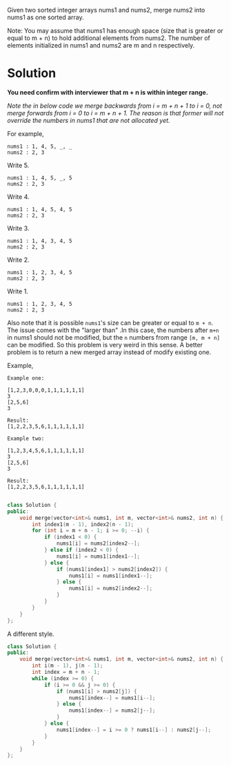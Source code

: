 Given two sorted integer arrays nums1 and nums2, merge nums2 into nums1 as one sorted array.

Note:
You may assume that nums1 has enough space (size that is greater or equal to m + n) to hold additional elements from nums2. The number of elements initialized in nums1 and nums2 are m and n respectively.

# Solution


__You need confirm with interviewer that m + n is within integer range.__


_Note the in below code we merge backwards from i = m + n + 1 to i = 0, not merge forwards from i = 0 to i = m + n + 1.
The reason is that former will not override the numbers in nums1 that are not allocated yet._

For example,

```
nums1 : 1, 4, 5, _, _
nums2 : 2, 3
```

Write 5. 

```
nums1 : 1, 4, 5, _, 5
nums2 : 2, 3
```

Write 4.

```
nums1 : 1, 4, 5, 4, 5
nums2 : 2, 3
```

Write 3.

```
nums1 : 1, 4, 3, 4, 5
nums2 : 2, 3
```
Write 2.

```
nums1 : 1, 2, 3, 4, 5
nums2 : 2, 3
```

Write 1.

```
nums1 : 1, 2, 3, 4, 5
nums2 : 2, 3
```

Also note that it is possible ```nums1```'s size can be  greater or equal to  ```m + n```. The issue comes with the "larger than" .In this case, the numbers after ```m+n``` in nums1 should not be modified, but the ```n``` numbers from range ```[m, m + n]``` can be modified. So this problem is very weird in this sense. A better problem is to return a new merged array instead of modify existing one.

Example,   

```
Example one:

[1,2,3,0,0,0,1,1,1,1,1,1]
3
[2,5,6]
3

Result:
[1,2,2,3,5,6,1,1,1,1,1,1]

Example two:

[1,2,3,4,5,6,1,1,1,1,1,1]
3
[2,5,6]
3

Result:
[1,2,2,3,5,6,1,1,1,1,1,1]


```


```cpp
class Solution {
public:
    void merge(vector<int>& nums1, int m, vector<int>& nums2, int n) {
        int index1(m - 1), index2(n - 1);
        for (int i = m + n - 1; i >= 0; --i) {
            if (index1 < 0) {
                nums1[i] = nums2[index2--];
            } else if (index2 < 0) {
                nums1[i] = nums1[index1--];
            } else {
                if (nums1[index1] > nums2[index2]) {
                    nums1[i] = nums1[index1--];
                } else {
                    nums1[i] = nums2[index2--];
                }
            }
        }
    }
};
```

A different style.

```cpp
class Solution {
public:
    void merge(vector<int>& nums1, int m, vector<int>& nums2, int n) {
        int i(m - 1), j(n - 1);
        int index = m + n - 1;
        while (index >= 0) {
            if (i >= 0 && j >= 0) {
                if (nums1[i] > nums2[j]) {
                    nums1[index--] = nums1[i--];
                } else {
                    nums1[index--] = nums2[j--];
                }
            } else {
                nums1[index--] = i >= 0 ? nums1[i--] : nums2[j--];
            }
        }
    }
};
```
